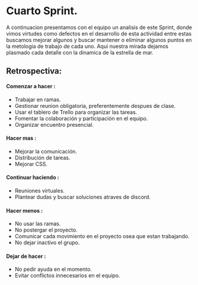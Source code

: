 # Cuarto Sprint.

 A continuacion presentamos con el equipo un analisis de este Sprint, donde vimos virtudes como defectos en el desarrollo de esta actividad entre estas buscamos mejorar algunos y buscar mantener o eliminar algunos puntos en la metologia de trabajo de cada uno. Aqui nuestra mirada dejamos plasmado cada detalle con la dinamica de la estrella de mar.

## Retrospectiva: 

#### Comenzar a hacer : 
- Trabajar en ramas.
- Gestionar reunion obligatoria, preferentemente despues de clase.
- Usar el tablero de Trello para organizar las tareas.
- Fomentar la colaboración y participación en el equipo.
- Organizar encuentro presencial.

#### Hacer mas : 
- Mejorar la comunicación.
- Distribución de tareas.
- Mejorar CSS.

#### Continuar haciendo : 
- Reuniones virtuales.
- Plantear dudas y buscar soluciones atraves de discord.

#### Hacer menos : 
- No usar las ramas. 
- No postergar el proyecto.
- Comunicar cada movimiento en el proyecto osea que estan trabajando.
- No dejar inactivo el grupo.

#### Dejar de hacer : 
- No pedir ayuda en el momento.
- Evitar conflictos innecesarios en el equipo.
